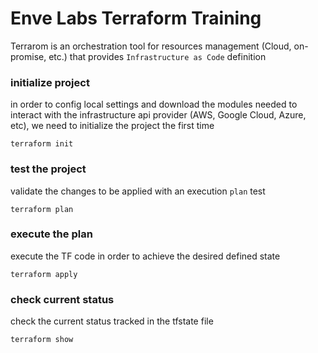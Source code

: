 # Enve Labs Terraform Training
Terrarom is an orchestration tool for resources management (Cloud, on-promise, etc.) that provides `Infrastructure as Code` definition

### initialize project
in order to config local settings and download the modules needed to interact with the infrastructure api provider (AWS, Google Cloud, Azure, etc), we need to initialize the project the first time
```
terraform init
```

### test the project
validate the changes to be applied with an execution `plan` test
```
terraform plan
```

### execute the plan
execute the TF code in order to achieve the desired defined state
```
terraform apply
```

### check current status
check the current status tracked in the tfstate file
```
terraform show
```
